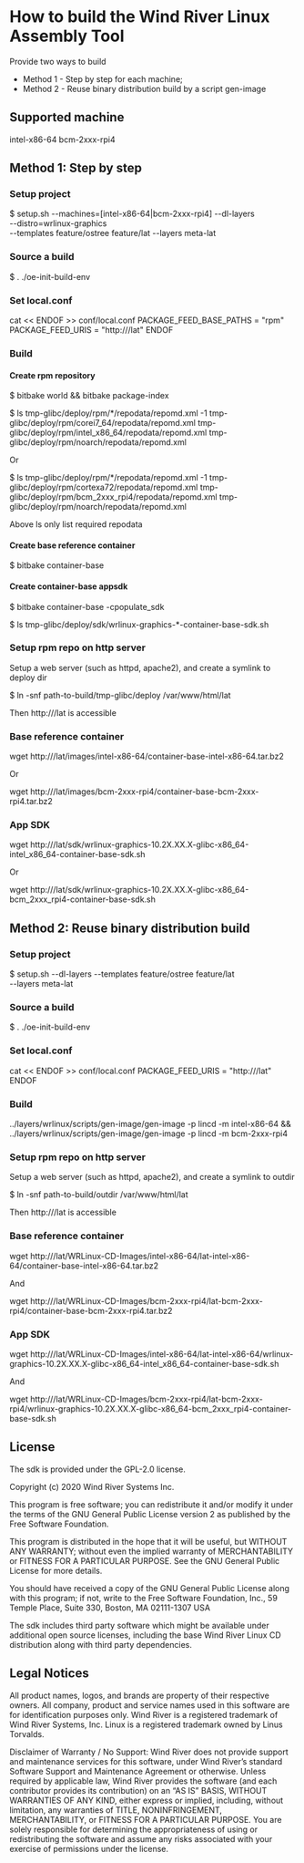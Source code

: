 # How to build the Wind River Linux Assembly Tool
Provide two ways to build
- Method 1 - Step by step for each machine;
- Method 2 - Reuse binary distribution build by a script gen-image

## Supported machine
intel-x86-64
bcm-2xxx-rpi4

## Method 1: Step by step
### Setup project
$ setup.sh --machines=[intel-x86-64|bcm-2xxx-rpi4] --dl-layers \
    --distro=wrlinux-graphics \
    --templates feature/ostree feature/lat --layers meta-lat

### Source a build
$ . ./oe-init-build-env

### Set local.conf
cat << ENDOF >> conf/local.conf
PACKAGE_FEED_BASE_PATHS = "rpm"
PACKAGE_FEED_URIS = "http://<web-server-url>/lat"
ENDOF

### Build
#### Create rpm repository
$ bitbake world && bitbake package-index

$ ls tmp-glibc/deploy/rpm/*/repodata/repomd.xml -1
tmp-glibc/deploy/rpm/corei7_64/repodata/repomd.xml
tmp-glibc/deploy/rpm/intel_x86_64/repodata/repomd.xml
tmp-glibc/deploy/rpm/noarch/repodata/repomd.xml

Or

$ ls tmp-glibc/deploy/rpm/*/repodata/repomd.xml -1
tmp-glibc/deploy/rpm/cortexa72/repodata/repomd.xml
tmp-glibc/deploy/rpm/bcm_2xxx_rpi4/repodata/repomd.xml
tmp-glibc/deploy/rpm/noarch/repodata/repomd.xml

Above ls only list required repodata

#### Create base reference container
$ bitbake container-base

#### Create container-base appsdk
$ bitbake container-base -cpopulate_sdk

$ ls tmp-glibc/deploy/sdk/wrlinux-graphics-*-container-base-sdk.sh

### Setup rpm repo on http server
Setup a web server (such as httpd, apache2), and create a symlink
to deploy dir

$ ln -snf path-to-build/tmp-glibc/deploy /var/www/html/lat

Then http://<web-server-url>/lat is accessible

### Base reference container
wget http://<web-server-url>/lat/images/intel-x86-64/container-base-intel-x86-64.tar.bz2

Or

wget http://<web-server-url>/lat/images/bcm-2xxx-rpi4/container-base-bcm-2xxx-rpi4.tar.bz2

### App SDK
wget http://<web-server-url>/lat/sdk/wrlinux-graphics-10.2X.XX.X-glibc-x86_64-intel_x86_64-container-base-sdk.sh

Or

wget http://<web-server-url>/lat/sdk/wrlinux-graphics-10.2X.XX.X-glibc-x86_64-bcm_2xxx_rpi4-container-base-sdk.sh

## Method 2: Reuse binary distribution build
### Setup project
$ setup.sh --dl-layers --templates feature/ostree feature/lat \
    --layers meta-lat

### Source a build
$ . ./oe-init-build-env

### Set local.conf
cat << ENDOF >> conf/local.conf
PACKAGE_FEED_URIS = "http://<web-server-url>/lat"
ENDOF

### Build
../layers/wrlinux/scripts/gen-image/gen-image -p lincd -m intel-x86-64 && \
    ../layers/wrlinux/scripts/gen-image/gen-image -p lincd -m bcm-2xxx-rpi4

### Setup rpm repo on http server
Setup a web server (such as httpd, apache2), and create a symlink
to outdir

$ ln -snf path-to-build/outdir /var/www/html/lat

Then http://<web-server-url>/lat is accessible

### Base reference container
wget http://<web-server-url>/lat/WRLinux-CD-Images/intel-x86-64/lat-intel-x86-64/container-base-intel-x86-64.tar.bz2

And

wget http://<web-server-url>/lat/WRLinux-CD-Images/bcm-2xxx-rpi4/lat-bcm-2xxx-rpi4/container-base-bcm-2xxx-rpi4.tar.bz2

### App SDK
wget http://<web-server-url>/lat/WRLinux-CD-Images/intel-x86-64/lat-intel-x86-64/wrlinux-graphics-10.2X.XX.X-glibc-x86_64-intel_x86_64-container-base-sdk.sh

And

wget http://<web-server-url>/lat/WRLinux-CD-Images/bcm-2xxx-rpi4/lat-bcm-2xxx-rpi4/wrlinux-graphics-10.2X.XX.X-glibc-x86_64-bcm_2xxx_rpi4-container-base-sdk.sh

## License
The sdk is provided under the GPL-2.0 license.

Copyright (c) 2020 Wind River Systems Inc.

This program is free software; you can redistribute it and/or modify it under
the terms of the GNU General Public License version 2 as published by the Free
Software Foundation.

This program is distributed in the hope that it will be useful, but WITHOUT ANY
WARRANTY; without even the implied warranty of MERCHANTABILITY or FITNESS FOR A
PARTICULAR PURPOSE. See the GNU General Public License for more details.

You should have received a copy of the GNU General Public License along with
this program; if not, write to the Free Software Foundation, Inc., 59 Temple
Place, Suite 330, Boston, MA 02111-1307 USA

The sdk includes third party software which might be available under
additional open source licenses, including the base Wind River Linux CD
distribution along with third party dependencies.

## Legal Notices
All product names, logos, and brands are property of their respective owners.
All company, product and service names used in this software are for
identification purposes only. Wind River is a registered trademark of Wind River
Systems, Inc. Linux is a registered trademark owned by Linus Torvalds.

Disclaimer of Warranty / No Support: Wind River does not provide support and
maintenance services for this software, under Wind River’s standard Software
Support and Maintenance Agreement or otherwise. Unless required by applicable
law, Wind River provides the software (and each contributor provides its
contribution) on an “AS IS” BASIS, WITHOUT WARRANTIES OF ANY KIND, either
express or implied, including, without limitation, any warranties of TITLE,
NONINFRINGEMENT, MERCHANTABILITY, or FITNESS FOR A PARTICULAR PURPOSE. You are
solely responsible for determining the appropriateness of using or
redistributing the software and assume any risks associated with your exercise
of permissions under the license.
